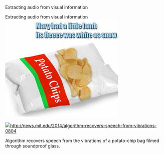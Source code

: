 Extracting audio from visual information

Extracting audio from visual information
![](../_resources/ea79d00ee0a725a723df794e91bb2ba6.png)

![](../_resources/5023f89fc9e74204f9023bdede18cfb1.png)http://news.mit.edu/2014/algorithm-recovers-speech-from-vibrations-0804

Algorithm recovers speech from the vibrations of a potato-chip bag filmed through soundproof glass.